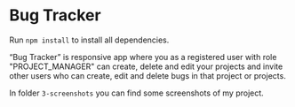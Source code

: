 # Bug Tracker
 Run `npm install` to install all dependencies.
 
“Bug Tracker” is responsive app where you as a registered user with role "PROJECT_MANAGER" can create, delete and edit your projects and invite other users who can create, edit and delete bugs in that project or projects. 

In folder `3-screenshots` you can find some screenshots of my project.
